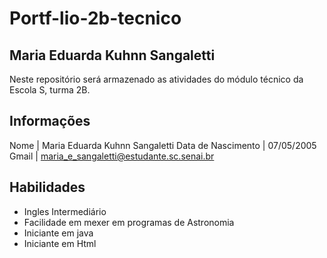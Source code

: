 # Portf-lio-2b-tecnico
## Maria Eduarda Kuhnn Sangaletti 
Neste repositório será armazenado as atividades do módulo técnico da Escola S, turma 2B. 
## Informações 
Nome | Maria Eduarda Kuhnn Sangaletti
Data de Nascimento | 07/05/2005
Gmail | maria_e_sangaletti@estudante.sc.senai.br

## Habilidades 
* Ingles Intermediário 
* Facilidade em mexer em programas de Astronomia
* Iniciante em java 
* Iniciante em Html

